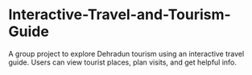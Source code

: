 # Interactive-Travel-and-Tourism-Guide
A group project to explore Dehradun tourism using an interactive travel guide. Users can view tourist places, plan visits, and get helpful info.
